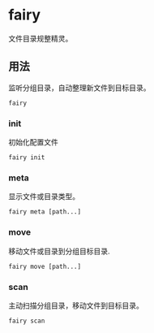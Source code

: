 # fairy

文件目录规整精灵。

## 用法

监听分组目录，自动整理新文件到目标目录。

```shell
fairy
```

### init

初始化配置文件

```shell
fairy init
```

### meta

显示文件或目录类型。

```shell
fairy meta [path...]
```

### move

移动文件或目录到分组目标目录.

```shell
fairy move [path...]
```

### scan

主动扫描分组目录，移动文件到目标目录。

```shell
fairy scan
```

